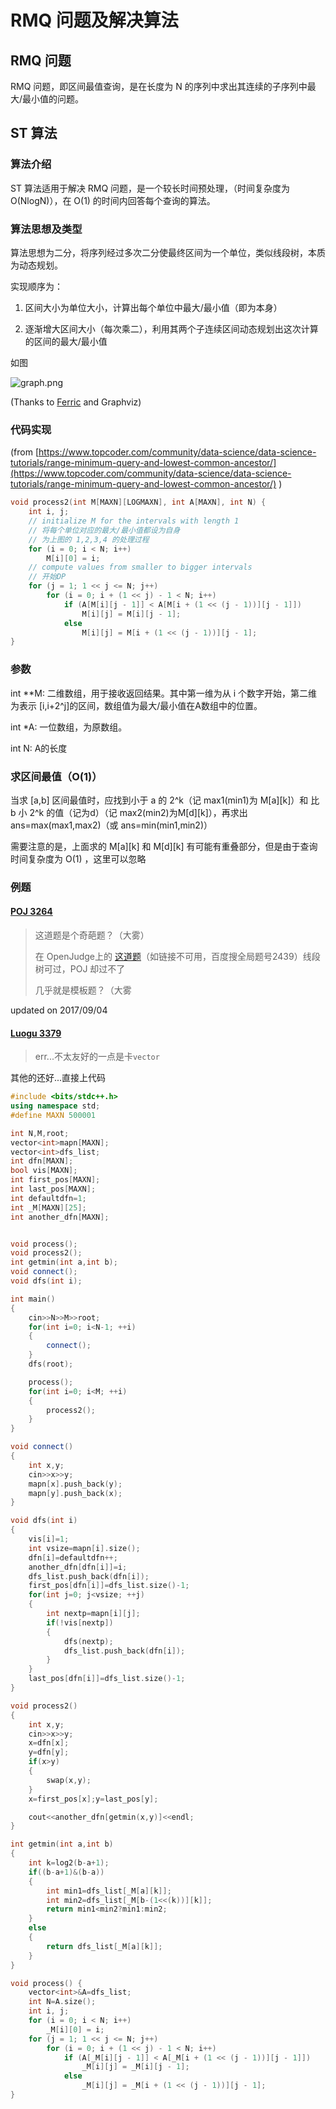 # RMQ 问题及解决算法

## RMQ 问题

RMQ 问题，即区间最值查询，是在长度为 N 的序列中求出其连续的子序列中最大/最小值的问题。

## ST 算法

### 算法介绍

ST 算法适用于解决 RMQ 问题，是一个较长时间预处理，（时间复杂度为 O(NlogN)），在 O(1) 的时间内回答每个查询的算法。

### 算法思想及类型

算法思想为二分，将序列经过多次二分使最终区间为一个单位，类似线段树，本质为动态规划。

实现顺序为：

1. 区间大小为单位大小，计算出每个单位中最大/最小值（即为本身）

2. 逐渐增大区间大小（每次乘二），利用其两个子连续区间动态规划出这次计算的区间的最大/最小值

如图

![graph.png](./RMQ%20Problem/graph.png)

(Thanks to [Ferric](https://ferric.cf) and Graphviz)

### 代码实现

(from [https://www.topcoder.com/community/data-science/data-science-tutorials/range-minimum-query-and-lowest-common-ancestor/](https://www.topcoder.com/community/data-science/data-science-tutorials/range-minimum-query-and-lowest-common-ancestor/) )


```cpp
void process2(int M[MAXN][LOGMAXN], int A[MAXN], int N) {
    int i, j;
    // initialize M for the intervals with length 1
    // 将每个单位对应的最大/最小值都设为自身
    // 为上图的 1,2,3,4 的处理过程
    for (i = 0; i < N; i++)
        M[i][0] = i;
    // compute values from smaller to bigger intervals
    // 开始DP
    for (j = 1; 1 << j <= N; j++)
        for (i = 0; i + (1 << j) - 1 < N; i++)
            if (A[M[i][j - 1]] < A[M[i + (1 << (j - 1))][j - 1]])
                M[i][j] = M[i][j - 1];
            else
                M[i][j] = M[i + (1 << (j - 1))][j - 1];
}
```
### 参数

int \*\*M: 二维数组，用于接收返回结果。其中第一维为从 i 个数字开始，第二维为表示 [i,i+2^j]的区间，数组值为最大/最小值在A数组中的位置。

int \*A: 一位数组，为原数组。

int N: A的长度

### 求区间最值（O(1)）

当求 [a,b] 区间最值时，应找到小于 a 的 2^k（记 max1(min1)为 M[a][k]）和 比 b 小 2^k 的值（记为d）（记 max2(min2)为M[d][k]），再求出 ans=max(max1,max2)（或 ans=min(min1,min2)）

需要注意的是，上面求的 M[a][k] 和 M[d][k] 有可能有重叠部分，但是由于查询时间复杂度为 O(1) ，这里可以忽略

### 例题

#### [POJ 3264](http://poj.org/problem?id=3264)

 > 这道题是个奇葩题？（大雾）
 >
 > 在 OpenJudge上的 [这道题](http://hljssyzx.openjudge.cn/bitseg/1002/)（如链接不可用，百度搜全局题号2439）线段树可过，POJ 却过不了
 >
 > 几乎就是模板题？（大雾

updated on 2017/09/04

#### [Luogu 3379](https://www.luogu.org/problem/show?pid=3379)

> err...不太友好的一点是卡`vector`

其他的还好...直接上代码

```cpp
#include <bits/stdc++.h>
using namespace std;
#define MAXN 500001

int N,M,root;
vector<int>mapn[MAXN];
vector<int>dfs_list;
int dfn[MAXN];
bool vis[MAXN];
int first_pos[MAXN];
int last_pos[MAXN];
int defaultdfn=1;
int _M[MAXN][25];
int another_dfn[MAXN];


void process();
void process2();
int getmin(int a,int b);
void connect();
void dfs(int i);

int main()
{
    cin>>N>>M>>root;
    for(int i=0; i<N-1; ++i)
    {
        connect();
    }
    dfs(root);

    process();
    for(int i=0; i<M; ++i)
    {
        process2();
    }
}

void connect()
{
    int x,y;
    cin>>x>>y;
    mapn[x].push_back(y);
    mapn[y].push_back(x);
}

void dfs(int i)
{
    vis[i]=1;
    int vsize=mapn[i].size();
    dfn[i]=defaultdfn++;
    another_dfn[dfn[i]]=i;
    dfs_list.push_back(dfn[i]);
    first_pos[dfn[i]]=dfs_list.size()-1;
    for(int j=0; j<vsize; ++j)
    {
        int nextp=mapn[i][j];
        if(!vis[nextp])
        {
            dfs(nextp);
            dfs_list.push_back(dfn[i]);
        }
    }
    last_pos[dfn[i]]=dfs_list.size()-1;
}

void process2()
{
    int x,y;
    cin>>x>>y;
    x=dfn[x];
    y=dfn[y];
    if(x>y)
    {
        swap(x,y);
    }
    x=first_pos[x];y=last_pos[y];

    cout<<another_dfn[getmin(x,y)]<<endl;
}

int getmin(int a,int b)
{
    int k=log2(b-a+1);
    if((b-a+1)&(b-a))
    {
        int min1=dfs_list[_M[a][k]];
        int min2=dfs_list[_M[b-(1<<(k))][k]];
        return min1<min2?min1:min2;
    }
    else
    {
        return dfs_list[_M[a][k]];
    }
}

void process() {
    vector<int>&A=dfs_list;
    int N=A.size();
    int i, j;
    for (i = 0; i < N; i++)
        _M[i][0] = i;
    for (j = 1; 1 << j <= N; j++)
        for (i = 0; i + (1 << j) - 1 < N; i++)
            if (A[_M[i][j - 1]] < A[_M[i + (1 << (j - 1))][j - 1]])
                _M[i][j] = _M[i][j - 1];
            else
                _M[i][j] = _M[i + (1 << (j - 1))][j - 1];
}
```

